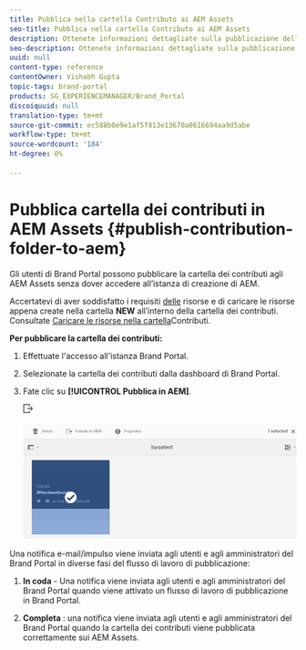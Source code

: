```yaml
---
title: Pubblica nella cartella Contributo ai AEM Assets
seo-title: Pubblica nella cartella Contributo ai AEM Assets
description: Ottenete informazioni dettagliate sulla pubblicazione della cartella dei contributi ai AEM Assets in Brand Portal.
seo-description: Ottenete informazioni dettagliate sulla pubblicazione della cartella dei contributi ai AEM Assets in Brand Portal.
uuid: null
content-type: reference
contentOwner: Vishabh Gupta
topic-tags: brand-portal
products: SG_EXPERIENCEMANAGER/Brand_Portal
discoiquuid: null
translation-type: tm+mt
source-git-commit: ec588b0e9e1af5f813e13670a0616694aa9d5abe
workflow-type: tm+mt
source-wordcount: '184'
ht-degree: 0%

---
```



# Pubblica cartella dei contributi in AEM Assets {#publish-contribution-folder-to-aem}

Gli utenti di Brand Portal possono pubblicare la cartella dei contributi agli AEM Assets senza dover accedere all’istanza di creazione di AEM.

Accertatevi di aver soddisfatto i requisiti [delle](brand-portal-download-asset-requirements.md) risorse e di caricare le risorse appena create nella cartella **NEW** all’interno della cartella dei contributi. Consultate [Caricare le risorse nella cartella](brand-portal-upload-assets-to-contribution-folder.md)Contributi.

**Per pubblicare la cartella dei contributi:**

1. Effettuate l&#39;accesso all&#39;istanza Brand Portal.

1. Selezionate la cartella dei contributi dalla dashboard di Brand Portal.
1. Fate clic su **[!UICONTROL Pubblica in AEM]**.

   ![](assets/export.png)

   ![](assets/publish-contribution-folder-to-aem.png)

Una notifica e-mail/impulso viene inviata agli utenti e agli amministratori del Brand Portal in diverse fasi del flusso di lavoro di pubblicazione:
1. **In coda** - Una notifica viene inviata agli utenti e agli amministratori del Brand Portal quando viene attivato un flusso di lavoro di pubblicazione in Brand Portal.

1. **Completa** : una notifica viene inviata agli utenti e agli amministratori del Brand Portal quando la cartella dei contributi viene pubblicata correttamente sui AEM Assets.


